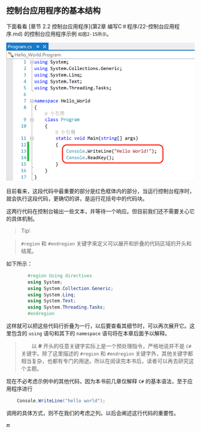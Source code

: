 ## 控制台应用程序的基本结构


下面看看 [章节 2.2 控制台应用程序](第2章 编写C＃程序/22-控制台应用程序.md) 的控制台应用程序示例 `如图2-15所示`。 


![图2-15](/assets/2-15.png)

目前看来，这段代码中最重要的部分是红色框体内的部分，当运行控制台程序时，就会执行这段代码，更确切的讲，是运行花括号中的代码块。

这两行代码在控制台输出一些文本，并等待一个响应。但目前我们还不需要关心它的具体机制。


>Tip❕

> `#region` 和 `#endregion` 关键字来定义可以展开和折叠的代码区域的开头和结尾。

如下所示：


```csharp
        #region Using directives
        using System;
        using System.Collection.Generic;
        using System.Linq;
        using System.Text;
        using System.Threading.Tasks;
        #endregion
```

这样就可以把这些代码行折叠为一行，以后要查看其细节时，可以再次展开它。这里包含的 `using` 语句和其下的 `namespace` 语句将在本章后面予以解释。

>&emsp;&emsp;以 **#** 开头的任意关键字实际上是一个预处理指令，严格地说并不是 `C#` 关键字。除了这里描述的 `#region` 和 `#endregion` 关键字外，其他关键字都相当复杂，也都有专门的用途。所以在阅读完本书后，读者可以再去研究这个主题。

现在不必考虑示例中的其他代码，因为本书前几章仅解释 `C#` 的基本语法，至于应用程序进行 

```csharp
    Console.WriteLine("hello world");
``` 

调用的具体方式，则不在我们的考虑之列。以后会阐述这行代码的重要性。

🔚
